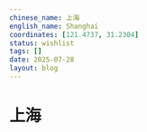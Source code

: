 ```yaml
---
chinese_name: 上海
english_name: Shanghai
coordinates: [121.4737, 31.2304]
status: wishlist
tags: []
date: 2025-07-28
layout: blog
---
```


# 上海
